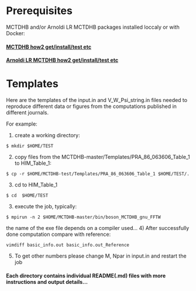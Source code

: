 # Prerequisites
MCTDHB and/or Arnoldi LR MCTDHB packages installed loccaly or with Docker:
#### [MCTDHB how2 get/install/test etc](https://github.com/u128str/MCTDHB/blob/master/README.md)
#### [Arnoldi LR MCTDHB how2 get/install/test etc](https://github.com/u128str/MCTDHB/blob/master/LR-ARNOLDI.md)

#  Templates
Here are the templates of the input.in and V_W_Psi_string.in files needed to reproduce different data or figures 
from the computations published in different journals. 

For example:
1) create a working directory:  
```
$ mkdir $HOME/TEST 
```
2) copy files from the MCTDHB-master/Templates/PRA_86_063606_Table_1 to HIM_Table_1:
``` 
$ cp -r $HOME/MCTDHB-test/Templates/PRA_86_063606_Table_1 $HOME/TEST/.
```
3) cd to HIM_Table_1
```
$ cd  $HOME/TEST 
```
3) execute the job, typically: 
 ```
 $ mpirun -n 2 $HOME/MCTDHB-master/bin/boson_MCTDHB_gnu_FFTW 
 ``` 
the name of the exe file depends on a compiler used...
4) After successfully done computation compare with reference: 
 ```
vimdiff basic_info.out basic_info.out_Reference
 ```
5) To get other numbers please change M, Npar in input.in  and restart the job

#### Each directory contains individual README(.md) files with more instructions and output details...
